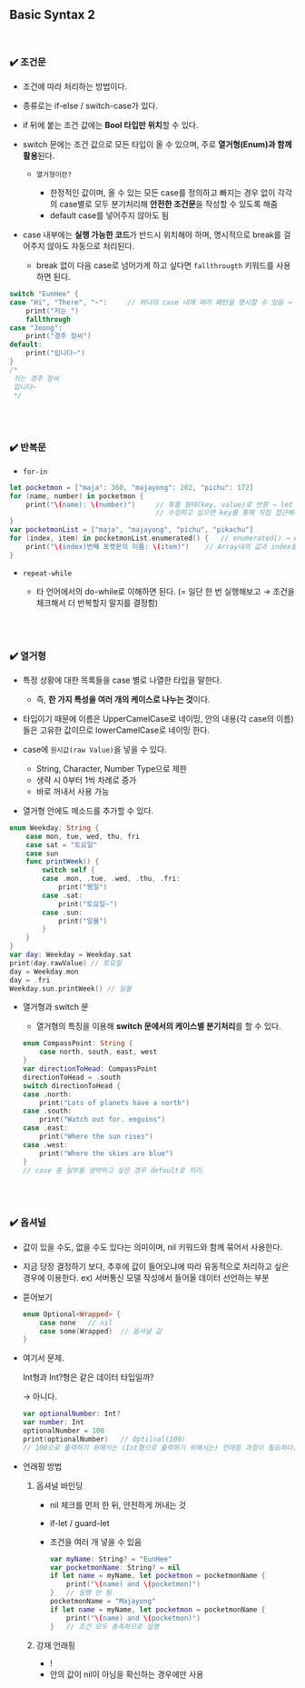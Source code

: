 ## Basic Syntax 2

<br>

### ✔️ 조건문

- 조건에 따라 처리하는 방법이다.
- 종류로는 if-else / switch-case가 있다.
- if 뒤에 붙는 조건 값에는 **Bool 타입만 위치**할 수 있다.
- switch 문에는 조건 값으로 모든 타입이 올 수 있으며, 주로 **열거형(Enum)과 함께 활용**된다.

    - `열거형이란?`

        - 한정적인 값이며, 올 수 있는 모든 case를 정의하고 빠지는 경우 없이 각각의 case별로 모두 분기처리해 **안전한 조건문**을 작성할 수 있도록 해줌
        - default case를 넣어주지 않아도 됨
        
- case 내부에는 **실행 가능한 코드**가 반드시 위치해야 하며, 명시적으로 break를 걸어주지 않아도 자동으로 처리된다.
    - break 없이 다음 case로 넘어가게 하고 싶다면 `fallthrougth` 키워드를 사용하면 된다.

```swift
switch "EunHee" {
case "Hi", "There", "~":     // 하나의 case 내에 여러 패턴을 명시할 수 있음 → 한 번에 처리 가능
    print("저는 ")
    fallthrough
case "Jeong":
    print("경주 정씨")
default:
    print("입니다~")
}
/*
 저는 경주 정씨
 입니다~
 */
```

<br><br>

### ✔️ 반복문

- `for-in`

```swift
let pocketmon = ["maja": 360, "majayong": 202, "pichu": 172]
for (name, number) in pocketmon {
    print("\(name): \(number)")     // 튜플 형태(key, value)로 반환 → let 타입 → 수정 불가
                                    // 수정하고 싶으면 key를 통해 직접 접근해서 변경
}
var pocketmonList = ["maja", "majayong", "pichu", "pikachu"]
for (index, item) in pocketmonList.enumerated() {   // enumerated() → Array를 (n, x) 형태의 튜플로 반환하는 함수
    print("\(index)번째 포켓몬의 이름: \(item)")    // Array내의 값과 index를 함께 가져오고 싶은 경우 활용
}
```

- `repeat-while`

    - 타 언어에서의 do-while로 이해하면 된다. (= 일단 한 번 실행해보고 → 조건을 체크해서 더 반복할지 말지를 결정함)

<br><br>

### ✔️ 열거형

- 특정 상황에 대한 목록들을 case 별로 나열한 타입을 말한다.

    - 즉, **한 가지 특성을 여러 개의 케이스로 나누는 것**이다.
 
- 타입이기 때문에 이름은 UpperCamelCase로 네이밍, 안의 내용(각 case의 이름)들은 고유한 값이므로 lowerCamelCase로 네이밍 한다.

- case에 `원시값(raw Value)`을 넣을 수 있다.
    - String, Character, Number Type으로 제한
    - 생략 시 0부터 1씩 차례로 증가
    - 바로 꺼내서 사용 가능

- 열거형 안에도 메소드를 추가할 수 있다.

```swift
enum Weekday: String {
    case mon, tue, wed, thu, fri
    case sat = "토요일"
    case sun
    func printWeek() {
        switch self {
        case .mon, .tue, .wed, .thu, .fri:
            print("평일")
        case .sat:
            print("토요일~")
        case .sun:
            print("일욜")
        }
    }
}
var day: Weekday = Weekday.sat
print(day.rawValue) // 토요일
day = Weekday.mon
day = .fri
Weekday.sun.printWeek() // 일욜
```

- 열거형과 switch 문
    - 열거형의 특징을 이용해 **switch 문에서의 케이스별 분기처리**를 할 수 있다.

    ```swift
    enum CompassPoint: String {
        case north, south, east, west
    }
    var directionToHead: CompassPoint
    directionToHead = .south
    switch directionToHead {
    case .north:
        print("Lots of planets have a north")
    case .south:
        print("Watch out for. enguins")
    case .east:
        print("Where the sun rises")
    case .west:
        print("Where the skies are blue")
    }
    // case 중 일부를 생략하고 싶은 경우 default로 처리.
    ```
    
<br><br>

### ✔️ 옵셔널

- 값이 있을 수도, 없을 수도 있다는 의미이며, nil 키워드와 함께 묶어서 사용한다.
- 지금 당장 결정하기 보다, 추후에 값이 들어오냐에 따라 유동적으로 처리하고 싶은 경우에 이용한다.
ex) 서버통신 모델 작성에서 들어올 데이터 선언하는 부분
- 뜯어보기
    
    ```swift
    enum Optional<Wrapped> {
        case none   // nil
        case some(Wrapped)  // 옵셔널 값
    }
    ```
    
- 여기서 문제.
    
    Int형과 Int?형은 같은 데이터 타입일까?
    
    → 아니다.
    
    ```swift
    var optionalNumber: Int?
    var number: Int
    optionalNumber = 100
    print(optionalNumber)   // Optilnal(100)
    // 100으로 출력하기 위해서는 (Int형으로 출력하기 위해서는) 언래핑 과정이 필요하다.
    ```
    
- 언래핑 방법
    1. 옵셔널 바인딩
        - nil 체크를 먼저 한 뒤, 안전하게 꺼내는 것
        - if-let / guard-let
        - 조건을 여러 개 넣을 수 있음
            
            ```swift
            var myName: String? = "EunHee"
            var pocketmonName: String? = nil
            if let name = myName, let pocketmon = pocketmonName {
                print("\(name) and \(pocketmon)")
            }   // 실행 안 됨
            pocketmonName = "Majayong"
            if let name = myName, let pocketmon = pocketmonName {
                print("\(name) and \(pocketmon)")
            }   // 조건 모두 충족하므로 실행
            ```
            
    2. 강재 언래핑
        - !
        - 안의 값이 nil이 아님을 확신하는 경우에만 사용
